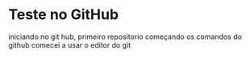 # Teste no GitHub
 iniciando no git hub, primeiro repositorio 
começando os comandos do github
comecei a usar o editor do git
